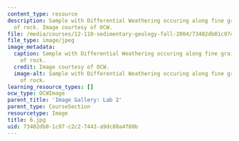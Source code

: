 ```yaml
---
content_type: resource
description: Sample with Differential Weathering occuring along fine grained component
  of rock. Image courtesy of OCW.
file: /media/courses/12-110-sedimentary-geology-fall-2004/73402db01c97c2c27443a9dc80a4f60b_6.jpg
file_type: image/jpeg
image_metadata:
  caption: Sample with Differential Weathering occuring along fine grained component
    of rock.
  credit: Image courtesy of OCW.
  image-alt: Sample with Differential Weathering occuring along fine grained component
    of rock.
learning_resource_types: []
ocw_type: OCWImage
parent_title: 'Image Gallery: Lab 2'
parent_type: CourseSection
resourcetype: Image
title: 6.jpg
uid: 73402db0-1c97-c2c2-7443-a9dc80a4f60b
---
```

